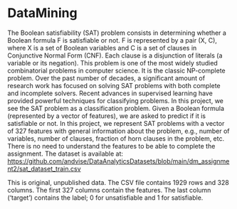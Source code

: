 # DataMining

The Boolean satisfiability (SAT) problem consists in determining whether a Boolean formula F is satisfiable or not. F is represented by a pair (X, C), where X is a set of Boolean variables and C is a set of clauses in Conjunctive Normal Form (CNF). Each clause is a disjunction of literals (a variable or its negation). This problem is one of the most widely studied combinatorial problems in computer science. It is the classic NP-complete problem. Over the past number of decades, a significant amount of research work has focused on solving SAT problems with both complete and incomplete solvers. Recent advances in supervised learning have provided powerful techniques for classifying problems. In this project, we see the SAT problem as a classification problem. Given a Boolean formula (represented by a vector of features), we are asked to predict if it is satisfiable or not. In this project, we represent SAT problems with a vector of 327 features with general information about the problem, e.g., number of variables, number of clauses, fraction of horn clauses in the problem, etc. There is no need to understand the features to be able to complete the assignment. The dataset is available at: https://github.com/andvise/DataAnalyticsDatasets/blob/main/dm_assignment2/sat_dataset_train.csv

This is original, unpublished data. The CSV file contains 1929 rows and 328 columns. The
first 327 columns contain the features. The last column (‘target’) contains the label; 0 for
unsatisfiable and 1 for satisfiable.

